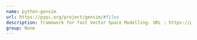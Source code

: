 ```yaml
---
name: python-gensim
url: https://pypi.org/project/gensim/#files
description: framework for fast Vector Space Modelling. URL : https://pypi.org/project/gensim/#files Groups : None
group: None
---
```

